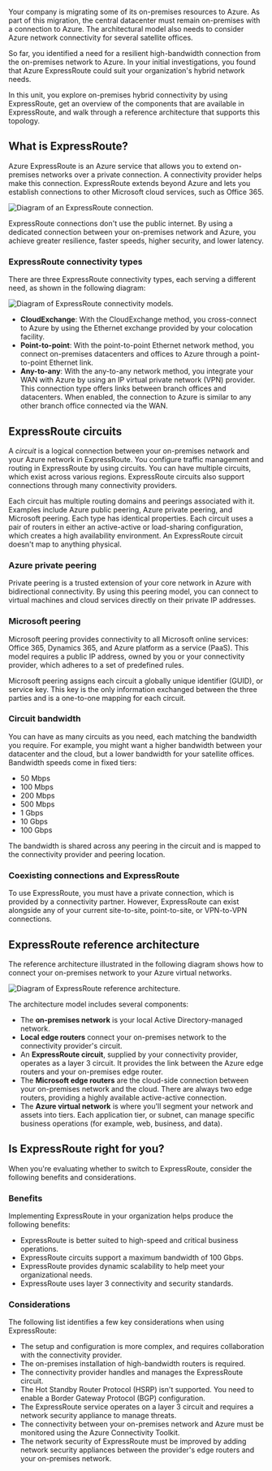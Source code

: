Your company is migrating some of its on-premises resources to Azure. As part of this migration, the central datacenter must remain on-premises with a connection to Azure. The architectural model also needs to consider Azure network connectivity for several satellite offices.

So far, you identified a need for a resilient high-bandwidth connection from the on-premises network to Azure. In your initial investigations, you found that Azure ExpressRoute could suit your organization's hybrid network needs.

In this unit, you explore on-premises hybrid connectivity by using ExpressRoute, get an overview of the components that are available in ExpressRoute, and walk through a reference architecture that supports this topology.

## What is ExpressRoute?

Azure ExpressRoute is an Azure service that allows you to extend on-premises networks over a private connection. A connectivity provider helps make this connection. ExpressRoute extends beyond Azure and lets you establish connections to other Microsoft cloud services, such as Office 365.

 ![Diagram of an ExpressRoute connection.](../media/3-expressroute.svg)

ExpressRoute connections don't use the public internet. By using a dedicated connection between your on-premises network and Azure, you achieve greater resilience, faster speeds, higher security, and lower latency.

### ExpressRoute connectivity types

There are three ExpressRoute connectivity types, each serving a different need, as shown in the following diagram:

![Diagram of ExpressRoute connectivity models.](../media/3-expressroute-connectivity-models.svg)

- **CloudExchange**: With the CloudExchange method, you cross-connect to Azure by using the Ethernet exchange provided by your colocation facility.
- **Point-to-point**: With the point-to-point Ethernet network method, you connect on-premises datacenters and offices to Azure through a point-to-point Ethernet link.
- **Any-to-any**: With the any-to-any network method, you integrate your WAN with Azure by using an IP virtual private network (VPN) provider. This connection type offers links between branch offices and datacenters. When enabled, the connection to Azure is similar to any other branch office connected via the WAN.

## ExpressRoute circuits

A *circuit* is a logical connection between your on-premises network and your Azure network in ExpressRoute. You configure traffic management and routing in ExpressRoute by using circuits. You can have multiple circuits, which exist across various regions. ExpressRoute circuits also support connections through many connectivity providers.

Each circuit has multiple routing domains and peerings associated with it. Examples include Azure public peering, Azure private peering, and Microsoft peering. Each type has identical properties. Each circuit uses a pair of routers in either an active-active or load-sharing configuration, which creates a high availability environment. An ExpressRoute circuit doesn't map to anything physical.

### Azure private peering

Private peering is a trusted extension of your core network in Azure with bidirectional connectivity. By using this peering model, you can connect to virtual machines and cloud services directly on their private IP addresses.

### Microsoft peering

Microsoft peering provides connectivity to all Microsoft online services: Office 365, Dynamics 365, and Azure platform as a service (PaaS). This model requires a public IP address, owned by you or your connectivity provider, which adheres to a set of predefined rules.

Microsoft peering assigns each circuit a globally unique identifier (GUID), or service key. This key is the only information exchanged between the three parties and is a one-to-one mapping for each circuit.

### Circuit bandwidth

You can have as many circuits as you need, each matching the bandwidth you require. For example, you might want a higher bandwidth between your datacenter and the cloud, but a lower bandwidth for your satellite offices. Bandwidth speeds come in fixed tiers:

- 50 Mbps
- 100 Mbps
- 200 Mbps
- 500 Mbps
- 1 Gbps
- 10 Gbps
- 100 Gbps

The bandwidth is shared across any peering in the circuit and is mapped to the connectivity provider and peering location.

### Coexisting connections and ExpressRoute

To use ExpressRoute, you must have a private connection, which is provided by a connectivity partner. However, ExpressRoute can exist alongside any of your current site-to-site, point-to-site, or VPN-to-VPN connections.

## ExpressRoute reference architecture

The reference architecture illustrated in the following diagram shows how to connect your on-premises network to your Azure virtual networks.

![Diagram of ExpressRoute reference architecture.](../media/3-expressroute-architecture.svg)

The architecture model includes several components:

- The **on-premises network** is your local Active Directory-managed network.
- **Local edge routers** connect your on-premises network to the connectivity provider's circuit.
- An **ExpressRoute circuit**, supplied by your connectivity provider, operates as a layer 3 circuit. It provides the link between the Azure edge routers and your on-premises edge router.
- The **Microsoft edge routers** are the cloud-side connection between your on-premises network and the cloud. There are always two edge routers, providing a highly available active-active connection.
- The **Azure virtual network** is where you'll segment your network and assets into tiers. Each application tier, or subnet, can manage specific business operations (for example, web, business, and data).

## Is ExpressRoute right for you?

When you're evaluating whether to switch to ExpressRoute, consider the following benefits and considerations.

### Benefits

Implementing ExpressRoute in your organization helps produce the following benefits:

- ExpressRoute is better suited to high-speed and critical business operations.
- ExpressRoute circuits support a maximum bandwidth of 100 Gbps.
- ExpressRoute provides dynamic scalability to help meet your organizational needs.
- ExpressRoute uses layer 3 connectivity and security standards.

### Considerations

The following list identifies a few key considerations when using ExpressRoute:

- The setup and configuration is more complex, and requires collaboration with the connectivity provider.
- The on-premises installation of high-bandwidth routers is required.
- The connectivity provider handles and manages the ExpressRoute circuit.
- The Hot Standby Router Protocol (HSRP) isn't supported. You need to enable a Border Gateway Protocol (BGP) configuration.
- The ExpressRoute service operates on a layer 3 circuit and requires a network security appliance to manage threats.
- The connectivity between your on-premises network and Azure must be monitored using the Azure Connectivity Toolkit.
- The network security of ExpressRoute must be improved by adding network security appliances between the provider's edge routers and your on-premises network.
